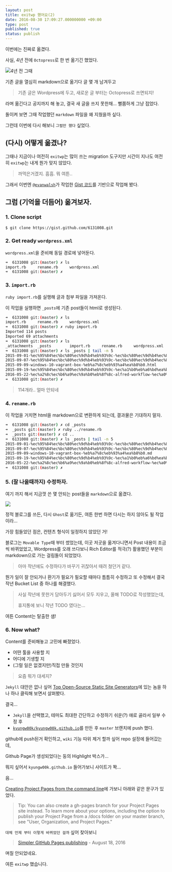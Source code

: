 ```yaml
---
layout: post
title: exitwp 했어요(2)
date: 2016-08-30 17:09:27.000000000 +09:00
type: post
published: true
status: publish
---
```


이번에는 진짜로 옮겼다.

사실, 4년 전에 `Octopress`로 한 번 옮기긴 했었다.

![4년 전 그때](/images/2016/08/30/migrated-already.png)

기존 글을 열심히 markdown으로 옮기다 글 몇 개 남겨두고

> 기존 글은 Wordpress에 두고, 새로운 글 부터는 Octopress로 쓰면되지!

라며 옮긴다고 공지까지 해 놓고, 결국 새 글을 쓰지 못한채... 뻘쭘하게 그냥 접었다.

돌이켜 보면 그때 작업했던 `markdown` 파일을 왜 지웠을까 싶다.

그런데 이번에 다시 해보니 `그럴만 했다` 싶었다.

## (다시) 어떻게 옮겼나?

그때나 지금이나 여전히 `exitwp`는 많이 쓰는 migration 도구지만 시간이 지나도 여전히 `exitwp`는 내게 뭔가 맞지 않았다.

> 까먹은거겠지. 흠흠. 뭐 여튼..

그래서 이번엔 [`@evanwalsh`](https://github.com/evanwalsh/)가 작업한 [Gist 코드](https://gist.github.com/evanwalsh/6131008)를 기반으로 작업해 봤다.

## 그럼 (기억을 더듬어) 옮겨보자.

### 1. Clone script
```sh
$ git clone https://gist.github.com/6131008.git
```

### 2. Get ready `wordpress.xml`
`wordpress.xml`을 준비해 동일 경로에 넣어둔다.

```sh
➜  6131008 git:(master) ✗ ls
import.rb     rename.rb     wordpress.xml
➜  6131008 git:(master) ✗
```

### 3. `import.rb`
`ruby import.rb`를 실행해 글과 첨부 파일을 가져온다.

이 작업을 실행하면 `_posts`에 기존 post들이 html로 생성된다.

```sh
➜  6131008 git:(master) ✗ ls
import.rb     rename.rb     wordpress.xml
➜  6131008 git:(master) ✗ ruby import.rb
Imported 114 posts
Imported 69 attachments
➜  6131008 git:(master) ✗ ls
_attachments  _posts        import.rb     rename.rb     wordpress.xml
➜  6131008 git:(master) ✗ ls _posts | tail -n 5
2015-09-01-%ec%95%84%ec%bc%80%ec%9d%b4%eb%93%9c-%ec%bc%80%ec%9d%b4%ec%8a%a4-%ec%a1%b0%eb%a6%bd%ea%b8%b0-1.html
2015-09-07-%ec%95%84%ec%bc%80%ec%9d%b4%eb%93%9c-%ec%bc%80%ec%9d%b4%ec%8a%a4-%ec%a1%b0%eb%a6%bd%ea%b8%b0-1-5.html
2015-09-09-windows-10-vagrant-box-%eb%a7%8c%eb%93%a4%ea%b8%b0.html
2015-09-19-%ec%95%84%ec%bc%80%ec%9d%b4%eb%93%9c-%ec%a1%b0%eb%a6%bd%ea%b8%b0-2%eb%a7%88%eb%ac%b4%eb%a6%ac.html
2016-05-22-%ec%a2%8c%ec%b6%a9%ec%9a%b0%eb%8f%8c-alfred-workflow-%ec%a0%9c%ec%9e%91-%ea%b2%bd%ed%97%98%eb%8b%b4.html
➜  6131008 git:(master) ✗
```

> 114개라.. 얼마 안되네

### 4. `rename.rb`
이 작업을 거치면 html을 markdown으로 변환하게 되는데, 결과물은 기대하지 말자.

```sh
➜  6131008 git:(master) ✗ cd _posts
➜  _posts git:(master) ✗ ruby ../rename.rb
➜  _posts git:(master) ✗ cd ..
➜  6131008 git:(master) ✗ ls _posts | tail -n 5
2015-09-01-%ec%95%84%ec%bc%80%ec%9d%b4%eb%93%9c-%ec%bc%80%ec%9d%b4%ec%8a%a4-%ec%a1%b0%eb%a6%bd%ea%b8%b0-1.md
2015-09-07-%ec%95%84%ec%bc%80%ec%9d%b4%eb%93%9c-%ec%bc%80%ec%9d%b4%ec%8a%a4-%ec%a1%b0%eb%a6%bd%ea%b8%b0-1-5.md
2015-09-09-windows-10-vagrant-box-%eb%a7%8c%eb%93%a4%ea%b8%b0.md
2015-09-19-%ec%95%84%ec%bc%80%ec%9d%b4%eb%93%9c-%ec%a1%b0%eb%a6%bd%ea%b8%b0-2%eb%a7%88%eb%ac%b4%eb%a6%ac.md
2016-05-22-%ec%a2%8c%ec%b6%a9%ec%9a%b0%eb%8f%8c-alfred-workflow-%ec%a0%9c%ec%9e%91-%ea%b2%bd%ed%97%98%eb%8b%b4.md
➜  6131008 git:(master) ✗
```

### 5. (잘 나올때까지) 수정하자.
여기 까지 해서 지금껏 쓴 몇 안되는 post들을 `markdown`으로 옮겼다.

![](/images/2016/08/30/modified-by-me-again.jpg)

정적 블로그를 쓰든, 다시 `Ghost`로 옮기든, 여튼 한번 하면 다시는 하지 않아도 될 작업이라...

가장 힘들었던 점은, 컨텐츠 형식이 일정하지 않았던 거!

블로그는 `Movable Type`때 부터 썼었는데, 이곳 저곳을 옮겨다니면서 Post 내용이 조금씩 바뀌었었고, Wordpress를 오래 쓰다보니 Rich Editor를 적극(?) 활용했던 부분이 markdown으로 가는 걸림돌이 되었었다.

> 아마 작년에도 수정하다가 바꾸기 귀찮아서 때려 쳤던거 같다.

뭔가 일이 잘 안되거나 환기가 필요가 필요할 때마다 틈틈히 수정하고 또 수정해서 결국 작년 Bucket List 중 하나를 해결했다.

> 사실 작년에 못한거 담아두기 싫어서 모두 지우고, 올해 TODO로 작성했었는데,
>
> 휴지통에 보니 작년 TODO 였다는...

여튼 Content는 탈출한 샘!


### 6. Now what?
Content를 준비해놓고 고민에 빠졌었다.

* 어떤 툴을 사용할 지
* 어디에 기생할 지
* (그럴 일은 없겠지만)직접 만들 것인지

> 요즘 뭐가 대세지?

`Jekyll` 대안은 없나 싶어 [Top Open-Source Static Site Generators](https://www.staticgen.com/)에 있는 놈을 하나 하나 클릭해 보면서 살펴봤다.

결국...

* `Jekyll`을 선택했고, 테마도 최대한 간단하고 수정하기 쉬운(?) 애로 골라서 일부 수정 후
* [`kyungw00k/kyungw00k.github.io`](https://github.com/kyungw00k/kyungw00k.github.io)를 만든 후 `master` 브랜치에 push 했다.

github에 push된거 확인하고, `wiki` 기능 따위 제거 할까 싶어 repo 설정에 들어갔는데,

Github Page가 생성되었다는 둥의 Highlight 박스가...

뭐지 싶어서 `kyungw00k.github.io` 들어가보니 사이트가 똭...

음...

[Creating Project Pages from the command line](https://help.github.com/articles/creating-project-pages-from-the-command-line/)에 가보니 아래와 같은 문구가 있었다.

> Tip: You can also create a gh-pages branch for your Project Pages site instead. To learn more about your options, including the option to publish your Project Page from a /docs folder on your master branch, see "User, Organization, and Project Pages."

`대체 언제 부터 이렇게 바뀌었던 걸까` 싶어 찾아보니

> [Simpler GitHub Pages publishing](https://github.com/blog/2228-simpler-github-pages-publishing) - August 18, 2016

며칠 안되었네요.

여튼 `exitwp` 했습니다.
